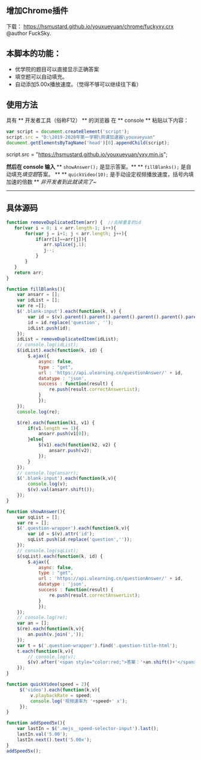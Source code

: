 ## 增加Chrome插件
下载： https://hsmustard.github.io/youxueyuan/chrome/fuckyxy.crx
@author FuckSky.


## 本脚本的功能：
- 优学院的题目可以直接显示正确答案
- 填空题可以自动填充。
- 自动添加5.00x播放速度。（觉得不够可以继续往下看）
<!--more-->
## 使用方法
具有 ** 开发者工具（俗称F12） ** 的浏览器
在 ** console ** 粘贴以下内容：
```javascript
var script = document.createElement('script');
script.src = "D:\2019-2020年第一学期\网课加速器\youxueyuan"
document.getElementsByTagName('head')[0].appendChild(script);
```
script.src = "https://hsmustard.github.io/youxueyuan/yxy.min.js";



**然后在 console 输入**
** `showAnswer();` 是显示答案。**
** `fillBlanks();` 是自动填充*填空题*答案。 **
** `quickVideo(10);` 是手动设定视频播放速度，括号内填加速的倍数 **
*非开发者到此就读完了~*

----------

## 具体源码
```javascript
function removeDuplicatedItem(arr) {  //去掉重复的id
   for(var i = 0; i < arr.length-1; i++){
       for(var j = i+1; j < arr.length; j++){
           if(arr[i]==arr[j]){
              arr.splice(j,1);
              j--;
           }
       }
   }
   return arr;
}

function fillBlanks(){
	var ansarr = [];
	var idList = [];
	var re =[];
	$('.blank-input').each(function(k, v) {
	    var id = $(v).parent().parent().parent().parent().parent().parent().parent().attr('id');
	    id = id.replace('question', '');
	    idList.push(id);
	});
	idList = removeDuplicatedItem(idList);
	// console.log(idList);
	$(idList).each(function(k, id) {
		$.ajax({
			async: false,
			type : "get",
			url : 'https://api.ulearning.cn/questionAnswer/' + id,
			datatype : 'json',
			success : function(result) {
				re.push(result.correctAnswerList);
			}
			});
	});
	console.log(re);

	$(re).each(function(k1, v1) {
		if(v1.length == 1){
			ansarr.push(v1[0]);
		}else{
			$(v1).each(function(k2, v2) {
				ansarr.push(v2);
			});
		}
	});
	// console.log(ansarr);
	$('.blank-input').each(function(k,v){
		console.log(v);
		$(v).val(ansarr.shift());
	});
}

function showAnswer(){
	var sqList = [];
	var re = [];
	$('.question-wrapper').each(function(k,v){
		var id = $(v).attr('id');
		sqList.push(id.replace('question',''));
	});
	// console.log(sqList);
	$(sqList).each(function(k, id) {
		$.ajax({
			async: false,
			type : "get",
			url : 'https://api.ulearning.cn/questionAnswer/' + id,
			datatype : 'json',
			success : function(result) {
				re.push(result.correctAnswerList);
			}
			});
	});
	// console.log(re);
	var an = [];
	$(re).each(function(k,v){
		an.push(v.join(','));
	});
	var t = $('.question-wrapper').find('.question-title-html');
	t.each(function(k,v){
		// console.log(v);
		$(v).after('<span style="color:red;">答案：'+an.shift()+'</span>');
	});
}

function quickVideo(speed = 2){
     $('video').each(function(k,v){
         v.playbackRate = speed;
         console.log('视频速率为 '+speed+' x');
     });
}

function addSpeed5x(){
    var lastIn = $('.mejs__speed-selector-input').last();
    lastIn.val('5.00');
    lastIn.next().text('5.00x');
}
addSpeed5x();
```
